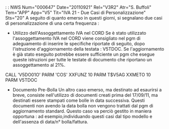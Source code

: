  :  : NWS Num="000647" Date="20110921" Rel="V3R2" Atr="S. Buffoli" Tem="APP" App="V5" Tit="IVA 21 - Due Casi di Personalizzazione" Sts="20"
A seguito di quanto emerso in questi giorni, si segnalano due casi di personalizzazione di una certa
frequenza : 

-  Utilizzo dell'Assoggettamento IVA nel CORD
Se è stato utilizzato l'assoggettamento IVA nel CORD viene consigliato nel pgm di adeguamento di inserire le specifiche riportate di seguito, dopo l'istruzione d'aggiornamento della testata : 
V5TDOC. Se l'aggiornamento è già stato eseguito potrebbe essere sufficiente un pgm che esegue queste istruzioni per tutte le testate di documento che riportano un assoggettamento al 21%.

CALL      'V5DO01O'
PARM      'COS'         XXFUNZ           10
PARM      T$V5AG        XXMETO           10
PARM                    V5TDOC

-  Documento Pre-Bolla
Un altro caso emerso, ma destinato ad esaurirsi a breve, consiste nell'utilizzo di documenti creati prima del 17/09/11, ma destinati essere stampati come bolle in data successiva.
Questi documenti non avendo la data bolla non vengono trattati dal pgm di aggiornamento standard.
Questo caso va perciò gestito in maniera opportuna :  ad esempio,individuando questi casi dal tipo modello e dell'assenza di data/n° bolla/fattura.


